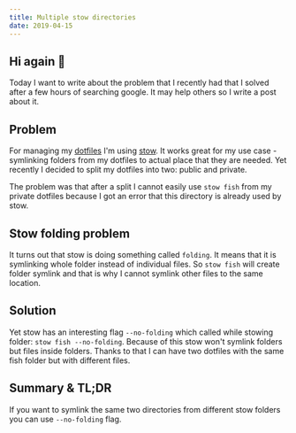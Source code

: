 ```yaml
---
title: Multiple stow directories
date: 2019-04-15
---
```


## Hi again 👋

Today I want to write about the problem that I recently had that I solved after a few
hours of searching google. It may help others so I write a post about it.

## Problem

For managing my [dotfiles](https://github.com/krzysztofzuraw/dotfiles) I'm using
[stow](https://www.gnu.org/software/stow/). It works great for my use case - symlinking
folders from my dotfiles to actual place that they are needed. Yet recently I decided
to split my dotfiles into two: public and private.

The problem was that after a split I cannot easily use `stow fish` from my private dotfiles because
I got an error that this directory is already used by stow.

## Stow folding problem

It turns out that stow is doing something called `folding`. It means that it is
symlinking whole folder instead of individual files. So `stow fish` will create
folder symlink and that is why I cannot symlink other files to the same location.

## Solution

Yet stow has an interesting flag `--no-folding` which called while stowing folder:
`stow fish --no-folding`. Because of this stow won't symlink folders but files
inside folders. Thanks to that I can have two dotfiles with the same fish folder
but with different files.

## Summary & TL;DR

If you want to symlink the same two directories from different stow folders you can
use `--no-folding` flag.
